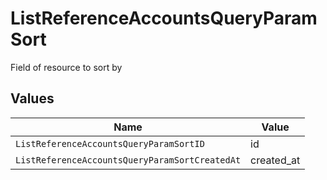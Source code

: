 # ListReferenceAccountsQueryParamSort

Field of resource to sort by


## Values

| Name                                           | Value                                          |
| ---------------------------------------------- | ---------------------------------------------- |
| `ListReferenceAccountsQueryParamSortID`        | id                                             |
| `ListReferenceAccountsQueryParamSortCreatedAt` | created_at                                     |